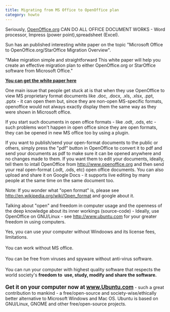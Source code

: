 ```yaml
---
title: Migrating from MS Office to OpenOffice plan
category: howto
---
```


Seriously, [OpenOffice.org](http://www.openoffice.org) CAN DO ALL OFFICE DOCUMENT WORKS - Word processor, Impress (power point),spreadsheet (Excel). 

Sun has an published interesting white paper on the topic "Microsoft Office to OpenOffice.org/StarOffice Migration Overview".

"Make migration simple and straightforward
This white paper will help you create an effective migration plan to either OpenOffice.org or StarOffice software from Microsoft Office."

**[You can get the white paper here](https://dct.sun.com/dct/forms/reg_us_0605_737_0.jsp)**

One main issue that people get stuck at is that when they use OpenOffice to view MS proprietary format documents like .doc, .docx, .xls, .xlsx, .ppt, .pptx - it can open them but, since they are non-open MS-specific formats, openoffice would not always exactly display them the same way as they were shown in Microsoft office.

If you start such documents in open office formats - like .odt, .ods, etc - such problems won't happen in open office since they are open formats, they can be opened in new MS office too by using a plugin. 

If you want to publish/send your open-format documents to the public or others, simply press the "pdf" button in OpenOffice to convert it to pdf and send your documents as pdf to make sure it can be opened anywhere and no changes made to them. If you want them to edit your documents, ideally, tell them to intall OpenOffice from <http://www.openoffice.org> and then send your real open-format (.odt, .ods, etc) open office documents. You can also upload and share it on Google Docs - it supports live editing by many people at the same time on the same document too.

Note: If you wonder what "open format" is, please see <http://en.wikipedia.org/wiki/Open_format> and google about it.

Talking about "open" and freedom in computer usage and the openness of the deep knowledge about its inner workings (source-code) - Ideally, use OpenOffice on GNU/Linux - see <http://www.ubuntu.com> for your greater freedom in using computers.

Yes, you can use your computer without Windoows and its license fees, limitations.<br /> 
<br /> 
You can work without MS office.<br /> 
<br /> 
You can be free from viruses and spyware without anti-virus software. <br /> 
<br /> 
You can run your computer with highest quality software that respects the world society's <strong>freedom to&nbsp; use, study, modify and share the software. </strong><br /> 
<big><strong><br /> 
Get it on your computer now at <a href="http://www.ubuntu.com">www.Ubuntu.com</a></strong></big> - such a great contribution to mankind - a free/open-source and society-wise/ethically better alternative to Microsoft Windows and Mac OS. Ubuntu is based on GNU/Linux, GNOME and other free/open-source projects.<br /> 
<br />
